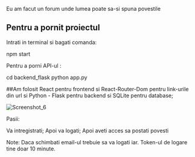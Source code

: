 Eu am facut un forum unde lumea poate sa-si spuna povestile 

## Pentru a pornit proiectul

Intrati in terminal si bagati comanda:

npm start

Pentru a porni API-ul :

cd backend_flask
python app.py

##Am folosit React  pentru frontend si React-Router-Dom pentru link-urile din url si Python - Flask pentru backend si SQLite pentru database;



![Screenshot_6](https://user-images.githubusercontent.com/115479579/211888344-54cf43cc-dfb6-4232-a784-4ce64662d60c.png)


Pasii:

Va intregistrati;
Apoi va logati;
Apoi aveti acces sa postati povesti

Note:
Daca schimbati email-ul trebuie sa va logati iar.
Token-ul de logare tine doar 10 minute.
